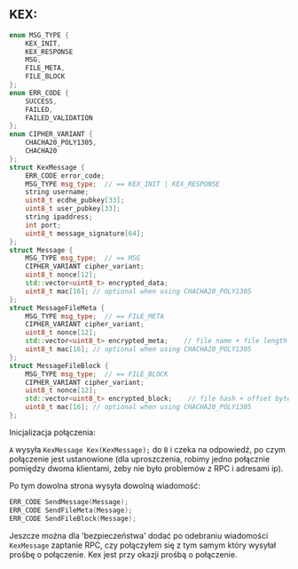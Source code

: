
## KEX:

```C++
enum MSG_TYPE {
    KEX_INIT,
    KEX_RESPONSE
    MSG,
    FILE_META,
    FILE_BLOCK
};
enum ERR_CODE {
    SUCCESS,
    FAILED,
    FAILED_VALIDATION
};
enum CIPHER_VARIANT {
    CHACHA20_POLY1305,
    CHACHA20
};
struct KexMessage {
    ERR_CODE error_code;
    MSG_TYPE msg_type;  // == KEX_INIT | KEX_RESPONSE
    string username;
    uint8_t ecdhe_pubkey[33];
    uint8_t user_pubkey[33];
    string ipaddress;
    int port;
    uint8_t message_signature[64];
};
struct Message {
    MSG_TYPE msg_type;  // == MSG
    CIPHER_VARIANT cipher_variant;
    uint8_t nonce[12];
    std::vector<uint8_t> encrypted_data;
    uint8_t mac[16]; // optional when using CHACHA20_POLY1305
};
struct MessageFileMeta {
    MSG_TYPE msg_type;  // == FILE_META
    CIPHER_VARIANT cipher_variant;
    uint8_t nonce[12];
    std::vector<uint8_t> encrypted_meta;    // file name + file length + file sha512
    uint8_t mac[16]; // optional when using CHACHA20_POLY1305
};
struct MessageFileBlock {
    MSG_TYPE msg_type;  // == FILE_BLOCK
    CIPHER_VARIANT cipher_variant;
    uint8_t nonce[12];
    std::vector<uint8_t> encrypted_block;    // file hash + offset bytes + block
    uint8_t mac[16]; // optional when using CHACHA20_POLY1305
};
```

Inicjalizacja połączenia:

`A` wysyła `KexMessage Kex(KexMessage);` do `B` i czeka na odpowiedź, po czym połączenie jest ustanowione (dla uproszczenia, robimy jedno połącznie pomiędzy dwoma klientami, żeby nie było problemów z RPC i adresami ip).

Po tym dowolna strona wysyła dowolną wiadomość:
```C++
ERR_CODE SendMessage(Message);
ERR_CODE SendFileMeta(Message);
ERR_CODE SendFileBlock(Message);
```

Jeszcze można dla 'bezpieczeństwa' dodać po odebraniu wiadomości `KexMessage`
zaptanie RPC, czy połączyłem się z tym samym który wysyłał prośbę o połączenie.
Kex jest przy okazji prośbą o połączenie.
